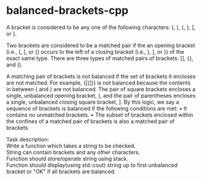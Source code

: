 # balanced-brackets-cpp

A bracket is considered to be any one of the following characters: (, ), {, }, [, or ].

Two brackets are considered to be a matched pair if the an opening bracket (i.e., (, [, or {) occurs to the left of a closing bracket (i.e., ), ], or }) of the exact same type.
There are three types of matched pairs of brackets: [], {}, and ().

A matching pair of brackets is not balanced if the set of brackets it encloses are not matched.
For example, {[(])} is not balanced because the contents in between { and } are not balanced.
The pair of square brackets encloses a single, unbalanced opening bracket, (, and the pair of parentheses encloses a single, unbalanced closing square bracket, ].
By this logic, we say a sequence of brackets is balanced if the following conditions are met:
	•	It contains no unmatched brackets.
	•	The subset of brackets enclosed within the confines of a matched pair of brackets is also a matched pair of brackets.

Task description:\
Write a function which takes a string to be checked.\
String can contain brackets and any other characters.\
Function should store/operate string using stack.\
Function should display(using std::cout) string up to first unbalanced bracket or "OK" if all brackets are balanced.
